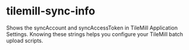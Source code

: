 tilemill-sync-info
==================

Shows the syncAccount and syncAccessToken in TileMill Application Settings.  Knowing these strings helps you configure your TileMill batch upload scripts.